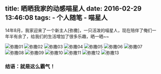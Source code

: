 title: 晒晒我家的动感喵星人
date: 2016-02-29 13:46:08
tags:
	- 个人随笔
	- 喵星人
---
14年8月，我家迎来了一个新主人[弥撒]，一只活泼的喵星人，现在陪伴了俺们一年半有余了，给我们的生活增加了很多乐趣，晒一晒~~
<!-- more -->

![弥撒01](https://o3o97s3zl.qnssl.com/misa1.jpg)
![弥撒02](https://o3o97s3zl.qnssl.com/misa2.jpg)
![弥撒03](https://o3o97s3zl.qnssl.com/misa3.jpg)
![弥撒04](https://o3o97s3zl.qnssl.com/misa4.jpg)
![弥撒05](https://o3o97s3zl.qnssl.com/misa5.jpg)
![弥撒06](https://o3o97s3zl.qnssl.com/misa6.jpg)
![弥撒07](https://o3o97s3zl.qnssl.com/misa7.jpg)
![弥撒08](https://o3o97s3zl.qnssl.com/misa8.jpg)
![弥撒09](https://o3o97s3zl.qnssl.com/misa9.jpg)
![弥撒10](https://o3o97s3zl.qnssl.com/misa10.jpg)
![弥撒11](https://o3o97s3zl.qnssl.com/misa11.jpg)
![弥撒12](https://o3o97s3zl.qnssl.com/misa12.jpg)
![弥撒13](https://o3o97s3zl.qnssl.com/misa13.jpg)

### 结语：就是这么霸气！